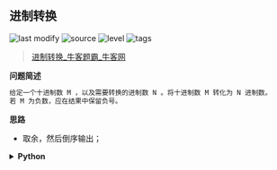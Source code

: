 ## 进制转换
<!--START_SECTION:badge-->

![last modify](https://img.shields.io/static/v1?label=last%20modify&message=2022-10-13%2019%3A16%3A07&color=yellowgreen&style=flat-square)
![source](https://img.shields.io/static/v1?label=source&message=%E7%89%9B%E5%AE%A2&color=green&style=flat-square)
![level](https://img.shields.io/static/v1?label=level&message=%E7%AE%80%E5%8D%95&color=yellow&style=flat-square)
![tags](https://img.shields.io/static/v1?label=tags&message=%E6%95%B0%E5%AD%A6&color=orange&style=flat-square)

<!--END_SECTION:badge-->
<!--info
tags: [数学]
source: 牛客
level: 简单
number: '0112'
name: 进制转换
companies: []
-->

> [进制转换_牛客题霸_牛客网](https://www.nowcoder.com/practice/2cc32b88fff94d7e8fd458b8c7b25ec1)

<summary><b>问题简述</b></summary>

```txt
给定一个十进制数 M ，以及需要转换的进制数 N 。将十进制数 M 转化为 N 进制数。
若 M 为负数，应在结果中保留负号。
```

<!-- 
<details><summary><b>详细描述</b></summary>

```txt
```

</details>
-->

<!-- <div align="center"><img src="../../../_assets/xxx.png" height="300" /></div> -->

<summary><b>思路</b></summary>

- 取余，然后倒序输出；

<details><summary><b>Python</b></summary>

```python
class Solution:
    def solve(self , M: int, N: int) -> str:
        # book = {10:'A', 11:'B', 12:'C', 13:'D', 14:'E', 15:'F'}
        book = '0123456789ABCDEF'
        
        ret = []
        sign = '-' if M < 0 else ''
        rest = abs(M)
        while rest:
            r = rest % N
            # ret.append(str(book.get(r, r)))
            ret.append(book[r])
            rest //= N
        
        return sign + ''.join(ret[::-1])
```

</details>

